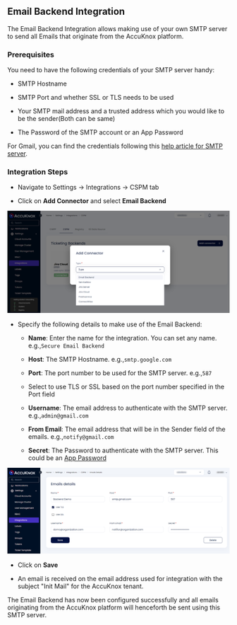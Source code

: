 

## Email Backend Integration

The Email Backend Integration allows making use of your own SMTP server to send all Emails that originate from the AccuKnox platform.

### Prerequisites

You need to have the following credentials of your SMTP server handy:

- SMTP Hostname

- SMTP Port and whether SSL or TLS needs to be used

- Your SMTP mail address and a trusted address which you would like to be the sender(Both can be same)

- The Password of the SMTP account or an App Password

For Gmail, you can find the credentials following this <a href="https://support.google.com/a/answer/176600?hl=en" target="_blank">help article for SMTP server</a>.

### Integration Steps

- Navigate to Settings → Integrations → CSPM tab

- Click on **Add Connector** and select **Email Backend**

![](images/email/email-back-0.png)

- Specify the following details to make use of the Email Backend:

    + **Name**: Enter the name for the integration. You can set any name. e.g.,``` Secure Email Backend ```

    + **Host**: The SMTP Hostname. e.g.,```smtp.google.com```

    + **Port**: The port number to be used for the SMTP server. e.g.,```587```

    + Select to use TLS or SSL based on the port number specified in the Port field

    + **Username**: The email address to authenticate with the SMTP server. e.g.,```admin@gmail.com```

    + **From Email**: The email address that will be in the Sender field of the emails. e.g.,```notify@gmail.com```

    + **Secret**: The Password to authenticate with the SMTP server. This could be an <a href="https://support.google.com/accounts/answer/185833?hl=en" target="_blank">App Password</a>

![](images/email/email-back-1.png)

- Click on **Save**

- An email is received on the email address used for integration with the subject "Init Mail" for the AccuKnox tenant.

The Email Backend has now been configured successfully and all emails originating from the AccuKnox platform will henceforth be sent using this SMTP server.